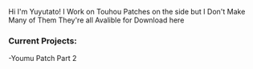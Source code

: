 Hi I'm Yuyutato!
I Work on Touhou Patches on the side but I Don't Make Many of Them
They're all Avalible for Download here
### Current Projects:
-Youmu Patch Part 2
